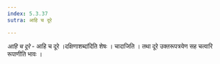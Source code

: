 ```yaml
---
index: 5.3.37
sutra: आहि च दूरे

---
```

_आहि च दूरे_ - आहि च दूरे ।दक्षिणाशब्दा॑दिति शेषः । चादाजिति । तथा दूरे उक्तरूपत्रयेण सह चत्वारि रूपाणीति भावः । 